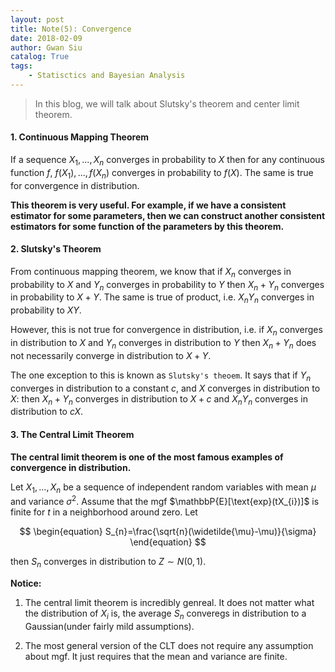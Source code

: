 ```yaml
---
layout: post
title: Note(5): Convergence
date: 2018-02-09
author: Gwan Siu
catalog: True
tags:
	- Statisctics and Bayesian Analysis
---
```


>  In this blog, we will talk about Slutsky's theorem and center limit theorem.

#### 1. Continuous Mapping Theorem

If a sequence $X_{1},...,X_{n}$ converges in probability to $X$ then for any continuous function $f$, $f(X_{1}),...,f(X_{n})$ converges in probability to $f(X)$. The same is true for convergence in distribution.

**This theorem is very useful. For example, if we have a consistent estimator for some parameters, then we can construct another consistent estimators for some function of the parameters by this theorem.**

#### 2. Slutsky's Theorem

From continuous mapping theorem, we know that if $X_{n}$ converges in probability to $X$ and $Y_{n}$ converges in probability to $Y$ then $X_{n} + Y_{n}$ converges in probability to $X+Y$. The same is true of product, i.e. $X_{n}Y_{n}$ converges in probability to $XY$.

However, this is not true for convergence in distribution, i.e. if $X_{n}$ converges in distribution to $X$ and $Y_{n}$ converges in distribution to $Y$ then $X_{n} + Y_{n}$ does not necessarily converge in distribution to $X+Y$.

The one exception to this is known as `Slutsky's theoem`. It says that if $Y_{n}$ converges in distribution to a constant $c$, and $X$ converges in distribution to $X$: then $X_{n}+Y_{n}$ converges in distribution to $X+c$ and $X_{n}Y_{n}$ converges in distribution to $cX$.

#### 3. The Central Limit Theorem

**The central limit theorem is one of the most famous examples of convergence in distribution.**

Let $X_{1},...,X_{n}$ be a sequence of independent random variables with mean $\mu$ and variance $\sigma^{2}$. Assume that the mgf $\mathbbP{E}[\text{exp}(tX_{i})]$ is finite for $t$ in a neighborhood around zero. Let

$$
\begin{equation}
S_{n}=\frac{\sqrt{n}(\widetilde{\mu}-\mu)}{\sigma}
\end{equation}
$$ 

then $S_{n}$ converges in distribution to $Z\sim N(0,1)$.

**Notice:**

1. The central limit theorem is incredibly genreal. It does not matter what the distribution of $X_{i}$ is, the average $S_{n}$ converegs in distribution to a Gaussian(under fairly mild assumptions).

2. The most general version of the CLT does not require any assumption about mgf. It just requires that the mean and variance are finite. 

